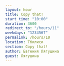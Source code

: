 ```yaml
---
layout: hour
title: Copy that!
start_time: "10:00"
duration: 3600
redirect_to: "/hours/11"
weekdays: "1234567"
permalink: /hours/10
location: Тбилиси
section: Copy that!
author: Евгения Лягушина
guest: Лягушина  
---
```

